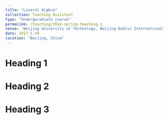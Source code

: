 ```yaml
---
title: "Lineral Algbra"
collection: Teaching Assistant
type: "Undergaraduate course"
permalink: /teaching/2014-spring-teaching-1
venue: "Beijing University of Technology, Beijing-Dublin International College"
date: 2017-1-29
location: "Beijing, China"
---
```



Heading 1
======

Heading 2
======

Heading 3
======
